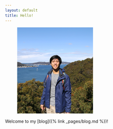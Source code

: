```yaml
---
layout: default
title: Hello!
---
```


<figure class="TextWrapRight">
<img src="/assets/images/Me.JPG" alt="Picture of me" width="250" />
<!-- <figcaption align="center"><i>Credits: sample caption.</i></figcaption> -->
</figure>

Welcome to my [blog]({% link _pages/blog.md %})!
